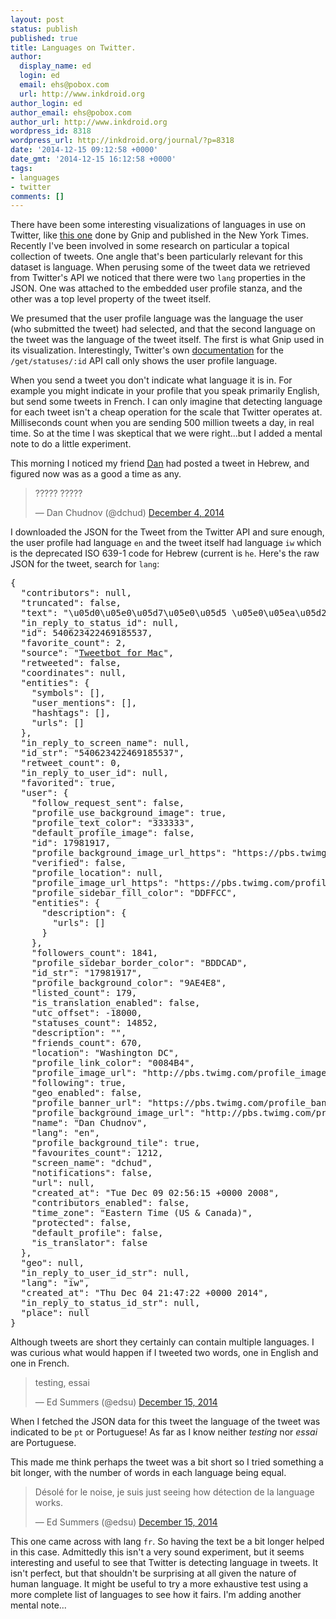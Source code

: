 ```yaml
---
layout: post
status: publish
published: true
title: Languages on Twitter.
author:
  display_name: ed
  login: ed
  email: ehs@pobox.com
  url: http://www.inkdroid.org
author_login: ed
author_email: ehs@pobox.com
author_url: http://www.inkdroid.org
wordpress_id: 8318
wordpress_url: http://inkdroid.org/journal/?p=8318
date: '2014-12-15 09:12:58 +0000'
date_gmt: '2014-12-15 16:12:58 +0000'
tags:
- languages
- twitter
comments: []
---
```


<p>There have been some interesting visualizations of languages in use on Twitter, like <a href="http://bits.blogs.nytimes.com/2014/03/09/the-languages-of-twitter-users/">this one</a> done by Gnip and published in the New York Times. Recently I've been involved in some research on particular a topical collection of tweets. One angle that's been particularly relevant for this dataset is language. When perusing some of the tweet data we retrieved from Twitter's API we noticed that there were two <code>lang</code> properties in the JSON. One was attached to the embedded user profile stanza, and the other was a top level property of the tweet itself.</p>
<p>We presumed that the user profile language was the language the user (who submitted the tweet) had selected, and that the second language on the tweet was the language of the tweet itself. The first is what Gnip used in its visualization. Interestingly, Twitter's own <a href="https://dev.twitter.com/rest/reference/get/statuses/show/%3Aid">documentation</a> for the <code>/get/statuses/:id</code> API call only shows the user profile language. </p>
<p>When you send a tweet you don't indicate what language it is in. For example you might indicate in your profile that you speak primarily English, but send some tweets in French. I can only imagine that detecting language for each tweet isn't a cheap operation for the scale that Twitter operates at. Milliseconds count when you are sending 500 million tweets a day, in real time. So at the time I was skeptical that we were right...but I added a mental note to do a little experiment.</p>
<p>This morning I noticed my friend <a href="http://twitter.com/dchud">Dan</a> had posted a tweet in Hebrew, and figured now was as a good a time as any.</p>
<blockquote class="twitter-tweet" lang="en"><p>????? ?????</p>
<p>&mdash; Dan Chudnov (@dchud) <a href="https://twitter.com/dchud/status/540623422469185537">December 4, 2014</a></p></blockquote>
<p><script async src="//platform.twitter.com/widgets.js" charset="utf-8"></script></p>
<p>I downloaded the JSON for the Tweet from the Twitter API and sure enough, the user profile had language <code>en</code> and the tweet itself had language <code>iw</code> which is the deprecated ISO 639-1 code for Hebrew (current is <code>he</code>. Here's the raw JSON for the tweet, search for <code>lang</code>:</p>
<pre lang="javascript">
{
  "contributors": null,
  "truncated": false,
  "text": "\u05d0\u05e0\u05d7\u05e0\u05d5 \u05e0\u05ea\u05d2\u05d1\u05e8",
  "in_reply_to_status_id": null,
  "id": 540623422469185537,
  "favorite_count": 2,
  "source": "<a href=\"http://tapbots.com/software/tweetbot/mac\" rel=\"nofollow\">Tweetbot for Mac</a>",
  "retweeted": false,
  "coordinates": null,
  "entities": {
    "symbols": [],
    "user_mentions": [],
    "hashtags": [],
    "urls": []
  },
  "in_reply_to_screen_name": null,
  "id_str": "540623422469185537",
  "retweet_count": 0,
  "in_reply_to_user_id": null,
  "favorited": true,
  "user": {
    "follow_request_sent": false,
    "profile_use_background_image": true,
    "profile_text_color": "333333",
    "default_profile_image": false,
    "id": 17981917,
    "profile_background_image_url_https": "https://pbs.twimg.com/profile_background_images/3725850/woods.jpg",
    "verified": false,
    "profile_location": null,
    "profile_image_url_https": "https://pbs.twimg.com/profile_images/524709964905218048/-CuYZQQY_normal.jpeg",
    "profile_sidebar_fill_color": "DDFFCC",
    "entities": {
      "description": {
        "urls": []
      }
    },
    "followers_count": 1841,
    "profile_sidebar_border_color": "BDDCAD",
    "id_str": "17981917",
    "profile_background_color": "9AE4E8",
    "listed_count": 179,
    "is_translation_enabled": false,
    "utc_offset": -18000,
    "statuses_count": 14852,
    "description": "",
    "friends_count": 670,
    "location": "Washington DC",
    "profile_link_color": "0084B4",
    "profile_image_url": "http://pbs.twimg.com/profile_images/524709964905218048/-CuYZQQY_normal.jpeg",
    "following": true,
    "geo_enabled": false,
    "profile_banner_url": "https://pbs.twimg.com/profile_banners/17981917/1354047961",
    "profile_background_image_url": "http://pbs.twimg.com/profile_background_images/3725850/woods.jpg",
    "name": "Dan Chudnov",
    "lang": "en",
    "profile_background_tile": true,
    "favourites_count": 1212,
    "screen_name": "dchud",
    "notifications": false,
    "url": null,
    "created_at": "Tue Dec 09 02:56:15 +0000 2008",
    "contributors_enabled": false,
    "time_zone": "Eastern Time (US & Canada)",
    "protected": false,
    "default_profile": false,
    "is_translator": false
  },
  "geo": null,
  "in_reply_to_user_id_str": null,
  "lang": "iw",
  "created_at": "Thu Dec 04 21:47:22 +0000 2014",
  "in_reply_to_status_id_str": null,
  "place": null
}
</pre>
<p>Although tweets are short they certainly can contain multiple languages. I was curious what would happen if I tweeted two words, one in English and one in French.</p>
<blockquote class="twitter-tweet" lang="en"><p>testing, essai</p>
<p>&mdash; Ed Summers (@edsu) <a href="https://twitter.com/edsu/status/544516240665227264">December 15, 2014</a></p></blockquote>
<p><script async src="//platform.twitter.com/widgets.js" charset="utf-8"></script></p>
<p>When I fetched the JSON data for this tweet the language of the tweet was indicated to be <code>pt</code> or Portuguese! As far as I know neither <em>testing</em> nor <em>essai</em> are Portuguese.  </p>
<p>This made me think perhaps the tweet was a bit short so I tried something a bit longer, with the number of words in each language being equal.</p>
<blockquote class="twitter-tweet" lang="en"><p>Désolé for le noise, je suis just seeing how détection de la language works.</p>
<p>&mdash; Ed Summers (@edsu) <a href="https://twitter.com/edsu/status/544518525109698561">December 15, 2014</a></p></blockquote>
<p><script async src="//platform.twitter.com/widgets.js" charset="utf-8"></script></p>
<p>This one came across with lang <code>fr</code>. So having the text be a bit longer helped in this case. Admittedly this isn't a very sound experiment, but it seems interesting and useful to see that Twitter is detecting language in tweets. It isn't perfect, but that shouldn't be surprising at all given the nature of human language. It might be useful to try a more exhaustive test using a more complete list of languages to see how it fairs. I'm adding another mental note...</p>
